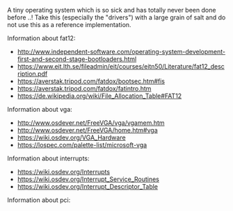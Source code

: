 A tiny operating system which is so sick and has totally never been done before ..!
Take this (especially the "drivers") with a large grain of salt and do not use this as a reference implementation.

Information about fat12:
- http://www.independent-software.com/operating-system-development-first-and-second-stage-bootloaders.html
- https://www.eit.lth.se/fileadmin/eit/courses/eitn50/Literature/fat12_description.pdf
- https://averstak.tripod.com/fatdox/bootsec.htm#fis
- https://averstak.tripod.com/fatdox/fatintro.htm
- https://de.wikipedia.org/wiki/File_Allocation_Table#FAT12

Information about vga:
- http://www.osdever.net/FreeVGA/vga/vgamem.htm
- http://www.osdever.net/FreeVGA/home.htm#vga
- https://wiki.osdev.org/VGA_Hardware
- https://lospec.com/palette-list/microsoft-vga

Information about interrupts:
- https://wiki.osdev.org/Interrupts
- https://wiki.osdev.org/Interrupt_Service_Routines
- https://wiki.osdev.org/Interrupt_Descriptor_Table

Information about pci: